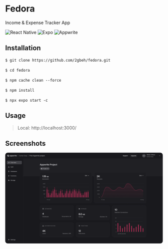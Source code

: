 # Fedora

Income & Expense Tracker App

![React Native](https://img.shields.io/badge/react_native-%2320232a.svg?style=for-the-badge&logo=react&logoColor=%2361DAFB)
![Expo](https://img.shields.io/badge/expo-000020?style=for-the-badge&logo=expo&logoColor=#D04A37)
![Appwrite](https://img.shields.io/badge/Appwrite-%23fd366e.svg?style=for-the-badge&logoColor=white)

## Installation

```
$ git clone https://github.com/2gbeh/fedora.git

$ cd fedora

$ npm cache clean --force

$ npm install

$ npx expo start -c
```

## Usage

> Local: http://localhost:3000/


## Screenshots

![Screenshot](./assets/social-preview.png)
